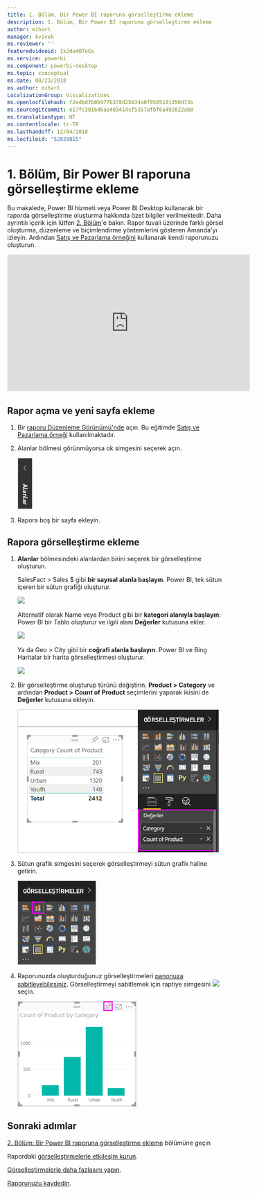 ```yaml
---
title: 1. Bölüm, Bir Power BI raporuna görselleştirme ekleme
description: 1. Bölüm, Bir Power BI raporuna görselleştirme ekleme
author: mihart
manager: kvivek
ms.reviewer: ''
featuredvideoid: IkJda4O7oGs
ms.service: powerbi
ms.component: powerbi-desktop
ms.topic: conceptual
ms.date: 08/23/2018
ms.author: mihart
LocalizationGroup: Visualizations
ms.openlocfilehash: f2edbd7b0b977b378d25634a0f9505101350d73b
ms.sourcegitcommit: e17fc3816d6ae403414cf5357afbf6a492822ab8
ms.translationtype: HT
ms.contentlocale: tr-TR
ms.lasthandoff: 12/04/2018
ms.locfileid: "52829815"
---
```

# <a name="part-i-add-visualizations-to-a-power-bi-report"></a>1. Bölüm, Bir Power BI raporuna görselleştirme ekleme
Bu makalede, Power BI hizmeti veya Power BI Desktop kullanarak bir raporda görselleştirme oluşturma hakkında özet bilgiler verilmektedir.  Daha ayrıntılı içerik için lütfen [2. Bölüm](power-bi-report-add-visualizations-ii.md)'e bakın. Rapor tuvali üzerinde farklı görsel oluşturma, düzenleme ve biçimlendirme yöntemlerini gösteren Amanda'yı izleyin. Ardından [Satış ve Pazarlama örneğini](../sample-datasets.md) kullanarak kendi raporunuzu oluşturun.

<iframe width="560" height="315" src="https://www.youtube.com/embed/IkJda4O7oGs" frameborder="0" allowfullscreen></iframe>


## <a name="open-a-report-and-add-a-new-page"></a>Rapor açma ve yeni sayfa ekleme
1. Bir [raporu Düzenleme Görünümü'nde](../consumer/end-user-reading-view.md) açın. Bu eğitimde [Satış ve Pazarlama örneği](../sample-datasets.md) kullanılmaktadır.
2. Alanlar bölmesi görünmüyorsa ok simgesini seçerek açın. 
   
   ![](media/power-bi-report-add-visualizations-i/pbi_nancy_fieldsfiltersarrow.png)
3. Rapora boş bir sayfa ekleyin.

## <a name="add-visualizations-to-the-report"></a>Rapora görselleştirme ekleme
1. **Alanlar** bölmesindeki alanlardan birini seçerek bir görselleştirme oluşturun.  
   
   SalesFact > Sales $ gibi **bir sayısal alanla başlayın**. Power BI, tek sütun içeren bir sütun grafiği oluşturur.
   
   ![](media/power-bi-report-add-visualizations-i/pbi_onecolchart.png)
   
   Alternatif olarak Name veya Product gibi bir **kategori alanıyla başlayın**: Power BI bir Tablo oluşturur ve ilgili alanı **Değerler** kutusuna ekler.
   
   ![](media/power-bi-report-add-visualizations-i/pbi_agif_createchart3.gif)
   
   Ya da Geo > City gibi bir **coğrafi alanla başlayın**. Power BI ve Bing Haritalar bir harita görselleştirmesi oluşturur.
   
   ![](media/power-bi-report-add-visualizations-i/power-bi-map.png)
2. Bir görselleştirme oluşturup türünü değiştirin. **Product > Category** ve ardından **Product > Count of Product** seçimlerini yaparak ikisini de **Değerler** kutusuna ekleyin.
   
   ![](media/power-bi-report-add-visualizations-i/part1table1.png)
3. Sütun grafik simgesini seçerek görselleştirmeyi sütun grafik haline getirin.
   
   ![](media/power-bi-report-add-visualizations-i/part1converttocolumn.png)
4. Raporunuzda oluşturduğunuz görselleştirmeleri [panonuza sabitleyebilirsiniz](../service-dashboard-pin-tile-from-report.md). Görselleştirmeyi sabitlemek için raptiye simgesini ![](media/power-bi-report-add-visualizations-i/pinnooutline.png) seçin.
   
   ![](media/power-bi-report-add-visualizations-i/part1pin1.png)
  

## <a name="next-steps"></a>Sonraki adımlar
 [2. Bölüm: Bir Power BI raporuna görselleştirme ekleme](power-bi-report-add-visualizations-ii.md) bölümüne geçin
   
   Rapordaki [görselleştirmelerle etkileşim kurun](../consumer/end-user-reading-view.md).
   
   [Görselleştirmelerle daha fazlasını yapın](power-bi-report-visualizations.md).
   
   [Raporunuzu kaydedin](../service-report-save.md).
